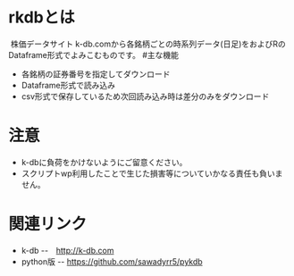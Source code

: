 # rkdbとは
  株価データサイト k-db.comから各銘柄ごとの時系列データ(日足)をおよびRのDataframe形式でよみこむものです。
#主な機能
- 各銘柄の証券番号を指定してダウンロード
- Dataframe形式で読み込み
- csv形式で保存しているため次回読み込み時は差分のみをダウンロード

# 注意
- k-dbに負荷をかけないようにご留意ください。
- スクリプトwp利用したことで生じた損害等についていかなる責任も負いません。　

# 関連リンク
- k-db
--　http://k-db.com
- python版
-- https://github.com/sawadyrr5/pykdb
